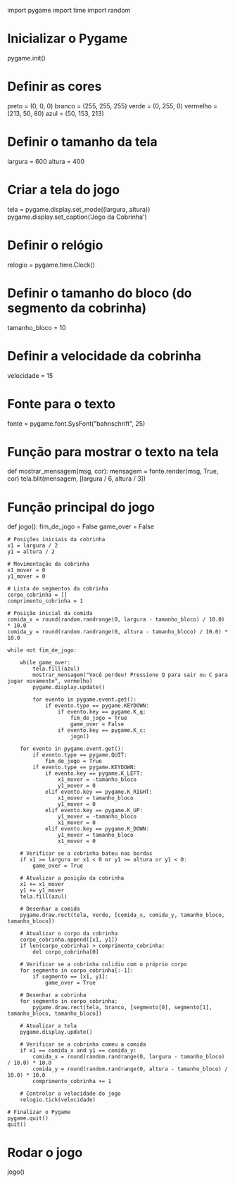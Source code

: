 import pygame
import time
import random

# Inicializar o Pygame
pygame.init()

# Definir as cores
preto = (0, 0, 0)
branco = (255, 255, 255)
verde = (0, 255, 0)
vermelho = (213, 50, 80)
azul = (50, 153, 213)

# Definir o tamanho da tela
largura = 600
altura = 400

# Criar a tela do jogo
tela = pygame.display.set_mode((largura, altura))
pygame.display.set_caption('Jogo da Cobrinha')

# Definir o relógio
relogio = pygame.time.Clock()

# Definir o tamanho do bloco (do segmento da cobrinha)
tamanho_bloco = 10

# Definir a velocidade da cobrinha
velocidade = 15

# Fonte para o texto
fonte = pygame.font.SysFont("bahnschrift", 25)

# Função para mostrar o texto na tela
def mostrar_mensagem(msg, cor):
    mensagem = fonte.render(msg, True, cor)
    tela.blit(mensagem, [largura / 6, altura / 3])

# Função principal do jogo
def jogo():
    fim_de_jogo = False
    game_over = False

    # Posições iniciais da cobrinha
    x1 = largura / 2
    y1 = altura / 2

    # Movimentação da cobrinha
    x1_mover = 0
    y1_mover = 0

    # Lista de segmentos da cobrinha
    corpo_cobrinha = []
    comprimento_cobrinha = 1

    # Posição inicial da comida
    comida_x = round(random.randrange(0, largura - tamanho_bloco) / 10.0) * 10.0
    comida_y = round(random.randrange(0, altura - tamanho_bloco) / 10.0) * 10.0

    while not fim_de_jogo:

        while game_over:
            tela.fill(azul)
            mostrar_mensagem("Você perdeu! Pressione Q para sair ou C para jogar novamente", vermelho)
            pygame.display.update()

            for evento in pygame.event.get():
                if evento.type == pygame.KEYDOWN:
                    if evento.key == pygame.K_q:
                        fim_de_jogo = True
                        game_over = False
                    if evento.key == pygame.K_c:
                        jogo()

        for evento in pygame.event.get():
            if evento.type == pygame.QUIT:
                fim_de_jogo = True
            if evento.type == pygame.KEYDOWN:
                if evento.key == pygame.K_LEFT:
                    x1_mover = -tamanho_bloco
                    y1_mover = 0
                elif evento.key == pygame.K_RIGHT:
                    x1_mover = tamanho_bloco
                    y1_mover = 0
                elif evento.key == pygame.K_UP:
                    y1_mover = -tamanho_bloco
                    x1_mover = 0
                elif evento.key == pygame.K_DOWN:
                    y1_mover = tamanho_bloco
                    x1_mover = 0

        # Verificar se a cobrinha bateu nas bordas
        if x1 >= largura or x1 < 0 or y1 >= altura or y1 < 0:
            game_over = True

        # Atualizar a posição da cobrinha
        x1 += x1_mover
        y1 += y1_mover
        tela.fill(azul)

        # Desenhar a comida
        pygame.draw.rect(tela, verde, [comida_x, comida_y, tamanho_bloco, tamanho_bloco])

        # Atualizar o corpo da cobrinha
        corpo_cobrinha.append([x1, y1])
        if len(corpo_cobrinha) > comprimento_cobrinha:
            del corpo_cobrinha[0]

        # Verificar se a cobrinha colidiu com o próprio corpo
        for segmento in corpo_cobrinha[:-1]:
            if segmento == [x1, y1]:
                game_over = True

        # Desenhar a cobrinha
        for segmento in corpo_cobrinha:
            pygame.draw.rect(tela, branco, [segmento[0], segmento[1], tamanho_bloco, tamanho_bloco])

        # Atualizar a tela
        pygame.display.update()

        # Verificar se a cobrinha comeu a comida
        if x1 == comida_x and y1 == comida_y:
            comida_x = round(random.randrange(0, largura - tamanho_bloco) / 10.0) * 10.0
            comida_y = round(random.randrange(0, altura - tamanho_bloco) / 10.0) * 10.0
            comprimento_cobrinha += 1

        # Controlar a velocidade do jogo
        relogio.tick(velocidade)

    # Finalizar o Pygame
    pygame.quit()
    quit()

# Rodar o jogo
jogo()
